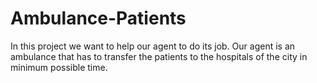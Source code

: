 # Ambulance-Patients
In this project we want to help our agent to do its job. Our agent is an ambulance that has to transfer the patients to the hospitals of the city in minimum possible time.
